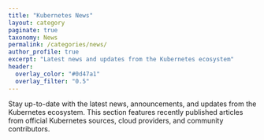 ```yaml
---
title: "Kubernetes News"
layout: category
paginate: true
taxonomy: News
permalink: /categories/news/
author_profile: true
excerpt: "Latest news and updates from the Kubernetes ecosystem"
header:
  overlay_color: "#0d47a1"
  overlay_filter: "0.5"
---
```


Stay up-to-date with the latest news, announcements, and updates from the Kubernetes ecosystem. This section features recently published articles from official Kubernetes sources, cloud providers, and community contributors.